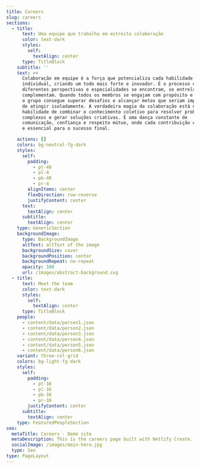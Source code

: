 ```yaml
---
title: Careers
slug: careers
sections:
  - title:
      text: Uma equipe que trabalha em estreita colaboração
      color: text-dark
      styles:
        self:
          textAlign: center
      type: TitleBlock
    subtitle: ''
    text: >+
      Colaboração em equipe é a força que potencializa cada habilidade
      individual, criando um todo mais forte e inovador. É o processo onde
      diferentes perspectivas e especialidades se encontram, se entrelaçam e se
      complementam. Quando todos os membros se engajam com propósito e empenho,
      o grupo consegue superar desafios e alcançar metas que seriam impossíveis
      de atingir isoladamente. A verdadeira magia da colaboração está na
      habilidade de combinar o conhecimento coletivo para resolver problemas
      complexos e gerar soluções criativas. É uma dança constante de
      comunicação, confiança e respeito mútuo, onde cada contribuição é valiosa
      e essencial para o sucesso final.

    actions: []
    colors: bg-neutral-fg-dark
    styles:
      self:
        padding:
          - pt-40
          - pl-4
          - pb-40
          - pr-4
        alignItems: center
        flexDirection: row-reverse
        justifyContent: center
      text:
        textAlign: center
      subtitle:
        textAlign: center
    type: GenericSection
    backgroundImage:
      type: BackgroundImage
      altText: altText of the image
      backgroundSize: cover
      backgroundPosition: center
      backgroundRepeat: no-repeat
      opacity: 100
      url: /images/abstract-background.svg
  - title:
      text: Meet the team
      color: text-dark
      styles:
        self:
          textAlign: center
      type: TitleBlock
    people:
      - content/data/person1.json
      - content/data/person2.json
      - content/data/person3.json
      - content/data/person4.json
      - content/data/person5.json
      - content/data/person6.json
    variant: three-col-grid
    colors: bg-light-fg-dark
    styles:
      self:
        padding:
          - pt-16
          - pl-16
          - pb-16
          - pr-16
        justifyContent: center
      subtitle:
        textAlign: center
    type: FeaturedPeopleSection
seo:
  metaTitle: Careers - Demo site
  metaDescription: This is the careers page built with Netlify Create.
  socialImage: /images/main-hero.jpg
  type: Seo
type: PageLayout
---
```

